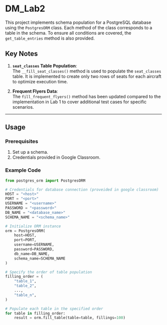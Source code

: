 # DM_Lab2

This project implements schema population for a PostgreSQL database using the `PostgresORM` class. Each method of the class corresponds to a table in the schema. To ensure all conditions are covered, the `get_table_entries` method is also provided.

## Key Notes
1. **`seat_classes` Table Population**:  
   The `__fill_seat_classes()` method is used to populate the `seat_classes` table. It is implemented to create only two rows of seats for each aircraft to optimize execution time.

2. **Frequent Flyers Data**:  
   The `fill_frequent_flyers()` method has been updated compared to the implementation in Lab 1 to cover additional test cases for specific scenarios.

---

## Usage

### Prerequisites
1. Set up a schema.
2. Credentials provided in Google Classroom.

### Example Code
```python
from postgres_orm import PostgresORM

# Credentials for database connection (proveided in google classroom)
HOST = "<host>"
PORT = "<port>"
USERNAME = "<username>"
PASSWORD = "<password>"
DB_NAME = "<database_name>"
SCHEMA_NAME = "<schema_name>"

# Initialize ORM instance
orm = PostgresORM(
    host=HOST,
    port=PORT,
    username=USERNAME,
    password=PASSWORD,
    db_name=DB_NAME,
    schema_name=SCHEMA_NAME
)

# Specify the order of table population
filling_order = (
    "table_1",
    "table_2",
    ...,
    "table_n",
)

# Populate each table in the specified order
for table in filling_order:
    result = orm.fill_table(table=table, fillings=100)
